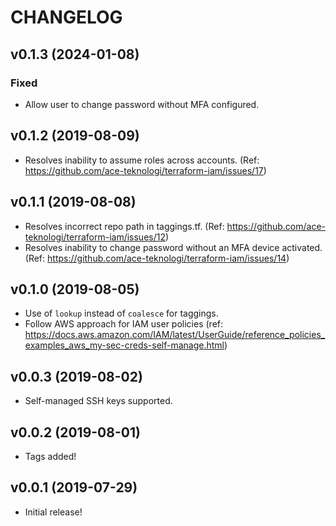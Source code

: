 # CHANGELOG

## v0.1.3 (2024-01-08)

### Fixed

*   Allow user to change password without MFA configured.

## v0.1.2 (2019-08-09)

*   Resolves inability to assume roles across accounts.
    (Ref: <https://github.com/ace-teknologi/terraform-iam/issues/17>)

## v0.1.1 (2019-08-08)

*   Resolves incorrect repo path in taggings.tf.
    (Ref: <https://github.com/ace-teknologi/terraform-iam/issues/12>)
*   Resolves inability to change password without an MFA device activated.
    (Ref: <https://github.com/ace-teknologi/terraform-iam/issues/14>)

## v0.1.0 (2019-08-05)

*   Use of `lookup` instead of `coalesce` for taggings.
*   Follow AWS approach for IAM user policies
    (ref: <https://docs.aws.amazon.com/IAM/latest/UserGuide/reference_policies_examples_aws_my-sec-creds-self-manage.html>)

## v0.0.3 (2019-08-02)

*   Self-managed SSH keys supported.

## v0.0.2 (2019-08-01)

*   Tags added!

## v0.0.1 (2019-07-29)

*   Initial release!
